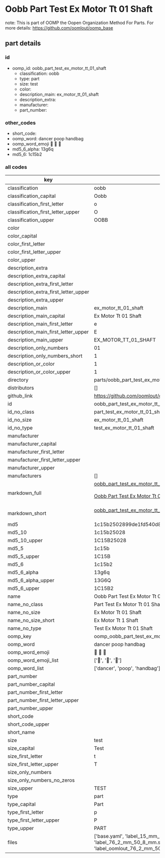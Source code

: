 # Oobb Part Test Ex Motor Tt 01 Shaft  

note: This is part of OOMP the Oopen Organization Method For Parts. For more details: https://github.com/oomlout/oomp_base

##  part details





### id
* oomp_id: oobb_part_test_ex_motor_tt_01_shaft
  * classification: oobb
  * type: part
  * size: test
  * color: 
  * description_main: ex_motor_tt_01_shaft
  * description_extra: 
  * manufacturer: 
  * part_number: 

### other_codes
* short_code: 
* oomp_word: dancer poop handbag
* oomp_word_emoji :dancer: :poop: :handbag:
* md5_6_alpha: 13g6q
* md5_6: 1c15b2

### all codes 
| key | value |  
| --- | --- |  
| classification | oobb |  
| classification_capital | Oobb |  
| classification_first_letter | o |  
| classification_first_letter_upper | O |  
| classification_upper | OOBB |  
| color |  |  
| color_capital |  |  
| color_first_letter |  |  
| color_first_letter_upper |  |  
| color_upper |  |  
| description_extra |  |  
| description_extra_capital |  |  
| description_extra_first_letter |  |  
| description_extra_first_letter_upper |  |  
| description_extra_upper |  |  
| description_main | ex_motor_tt_01_shaft |  
| description_main_capital | Ex Motor Tt 01 Shaft |  
| description_main_first_letter | e |  
| description_main_first_letter_upper | E |  
| description_main_upper | EX_MOTOR_TT_01_SHAFT |  
| description_only_numbers | 01 |  
| description_only_numbers_short | 1 |  
| description_or_color | 1 |  
| description_or_color_upper | 1 |  
| directory | parts/oobb_part_test_ex_motor_tt_01_shaft |  
| distributors | [] |  
| github_link | https://github.com/oomlout/oomlout_oomp_part_src/tree/main/parts/oobb_part_test_ex_motor_tt_01_shaft/working |  
| id | oobb_part_test_ex_motor_tt_01_shaft |  
| id_no_class | part_test_ex_motor_tt_01_shaft |  
| id_no_size | ex_motor_tt_01_shaft |  
| id_no_type | test_ex_motor_tt_01_shaft |  
| manufacturer |  |  
| manufacturer_capital |  |  
| manufacturer_first_letter |  |  
| manufacturer_first_letter_upper |  |  
| manufacturer_upper |  |  
| manufacturers | [] |  
| markdown_full | [oobb_part_test_ex_motor_tt_01_shaft](https://github.com/oomlout/oomlout_oomp_part_src/tree/main/parts/oobb_part_test_ex_motor_tt_01_shaft/working)<br>[](https://github.com/oomlout/oomlout_oomp_part_src/tree/main/parts/oobb_part_test_ex_motor_tt_01_shaft/working)<br>[Oobb Part Test Ex Motor Tt 01 Shaft](https://github.com/oomlout/oomlout_oomp_part_src/tree/main/parts/oobb_part_test_ex_motor_tt_01_shaft/working)<br><br> |  
| markdown_short | [oobb_part_test_ex_motor_tt_01_shaft](https://github.com/oomlout/oomlout_oomp_part_src/tree/main/parts/oobb_part_test_ex_motor_tt_01_shaft/working)<br><br> |  
| md5 | 1c15b2502899de1fd540d8dd7c098351 |  
| md5_10 | 1c15b25028 |  
| md5_10_upper | 1C15B25028 |  
| md5_5 | 1c15b |  
| md5_5_upper | 1C15B |  
| md5_6 | 1c15b2 |  
| md5_6_alpha | 13g6q |  
| md5_6_alpha_upper | 13G6Q |  
| md5_6_upper | 1C15B2 |  
| name | Oobb Part Test Ex Motor Tt 01 Shaft |  
| name_no_class | Part Test Ex Motor Tt 01 Shaft |  
| name_no_size | Ex Motor Tt 01 Shaft |  
| name_no_size_short | Ex Motor Tt 1 Shaft |  
| name_no_type | Test Ex Motor Tt 01 Shaft |  
| oomp_key | oomp_oobb_part_test_ex_motor_tt_01_shaft |  
| oomp_word | dancer poop handbag |  
| oomp_word_emoji | :dancer: :poop: :handbag: |  
| oomp_word_emoji_list | [':dancer:', ':poop:', ':handbag:'] |  
| oomp_word_list | ['dancer', 'poop', 'handbag'] |  
| part_number |  |  
| part_number_capital |  |  
| part_number_first_letter |  |  
| part_number_first_letter_upper |  |  
| part_number_upper |  |  
| short_code |  |  
| short_code_upper |  |  
| short_name |  |  
| size | test |  
| size_capital | Test |  
| size_first_letter | t |  
| size_first_letter_upper | T |  
| size_only_numbers |  |  
| size_only_numbers_no_zeros |  |  
| size_upper | TEST |  
| type | part |  
| type_capital | Part |  
| type_first_letter | p |  
| type_first_letter_upper | P |  
| type_upper | PART |  
| files | ['base.yaml', 'label_15_mm_30_mm.pdf', 'label_15_mm_30_mm.svg', 'label_76_2_mm_50_8_mm.pdf', 'label_76_2_mm_50_8_mm.svg', 'label_oomlout_76_2_mm_50_8_mm.pdf', 'label_oomlout_76_2_mm_50_8_mm.svg', 'readme.md', 'working.json', 'working.yaml'] |  

